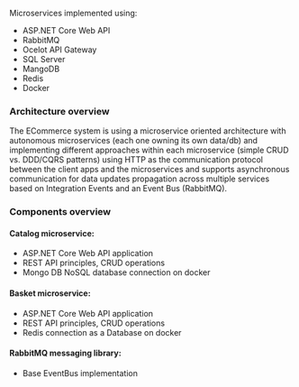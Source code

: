 Microservices implemented using:
- ASP.NET Core Web API
- RabbitMQ
- Ocelot API Gateway
- SQL Server
- MangoDB
- Redis
- Docker

### Architecture overview 

The ECommerce system is using a microservice oriented architecture with autonomous microservices (each one owning its own data/db) and implementing different approaches within each microservice (simple CRUD vs. DDD/CQRS patterns) using HTTP as the communication protocol between the client apps and the microservices and supports asynchronous communication for data updates propagation across multiple services based on Integration Events and an Event Bus (RabbitMQ). 

### Components overview 

#### Catalog microservice:
- ASP.NET Core Web API application
- REST API principles, CRUD operations
- Mongo DB NoSQL database connection on docker

#### Basket microservice:
- ASP.NET Core Web API application
- REST API principles, CRUD operations
- Redis connection as a Database on docker

#### RabbitMQ messaging library:
- Base EventBus implementation
